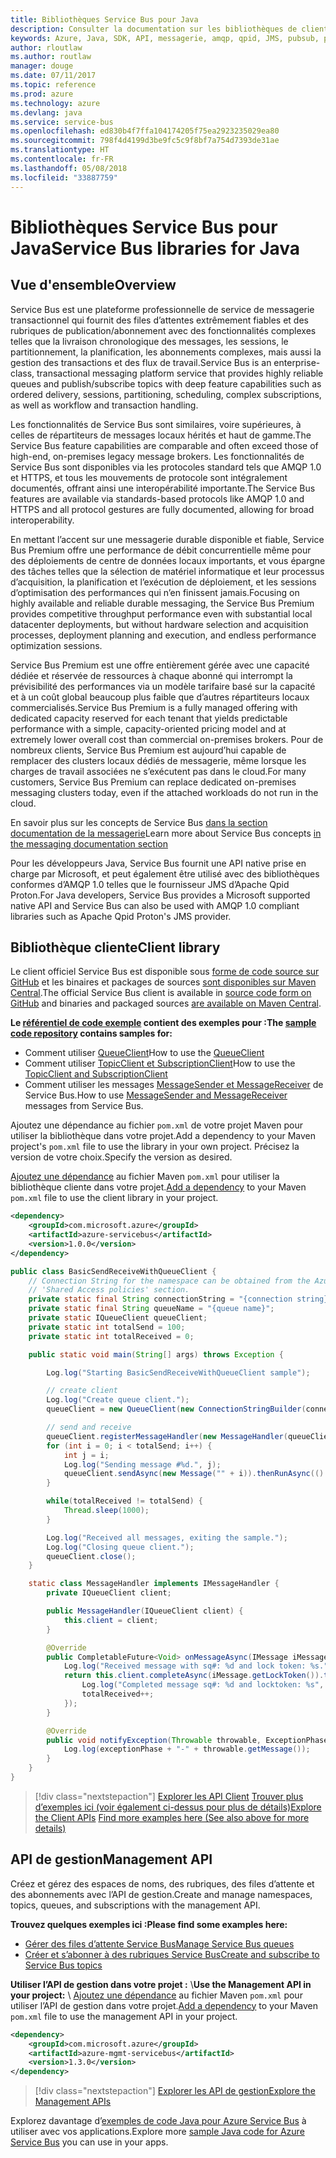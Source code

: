```yaml
---
title: Bibliothèques Service Bus pour Java
description: Consulter la documentation sur les bibliothèques de client et de gestion Java pour Service Bus
keywords: Azure, Java, SDK, API, messagerie, amqp, qpid, JMS, pubsub, pub-sub, répartiteur de messages
author: rloutlaw
ms.author: routlaw
manager: douge
ms.date: 07/11/2017
ms.topic: reference
ms.prod: azure
ms.technology: azure
ms.devlang: java
ms.service: service-bus
ms.openlocfilehash: ed830b4f7ffa104174205f75ea2923235029ea80
ms.sourcegitcommit: 798f4d4199d3be9fc5c9f8bf7a754d7393de31ae
ms.translationtype: HT
ms.contentlocale: fr-FR
ms.lasthandoff: 05/08/2018
ms.locfileid: "33887759"
---
```

# <a name="service-bus-libraries-for-java"></a><span data-ttu-id="8218a-104">Bibliothèques Service Bus pour Java</span><span class="sxs-lookup"><span data-stu-id="8218a-104">Service Bus libraries for Java</span></span>

## <a name="overview"></a><span data-ttu-id="8218a-105">Vue d'ensemble</span><span class="sxs-lookup"><span data-stu-id="8218a-105">Overview</span></span>

<span data-ttu-id="8218a-106">Service Bus est une plateforme professionnelle de service de messagerie transactionnel qui fournit des files d’attentes extrêmement fiables et des rubriques de publication/abonnement avec des fonctionnalités complexes telles que la livraison chronologique des messages, les sessions, le partitionnement, la planification, les abonnements complexes, mais aussi la gestion des transactions et des flux de travail.</span><span class="sxs-lookup"><span data-stu-id="8218a-106">Service Bus is an enterprise-class, transactional messaging platform service that provides highly reliable queues and publish/subscribe topics with deep feature capabilities such as ordered delivery, sessions, partitioning, scheduling, complex subscriptions, as well as workflow and transaction handling.</span></span>

<span data-ttu-id="8218a-107">Les fonctionnalités de Service Bus sont similaires, voire supérieures, à celles de répartiteurs de messages locaux hérités et haut de gamme.</span><span class="sxs-lookup"><span data-stu-id="8218a-107">The Service Bus feature capabilities are comparable and often exceed those of high-end, on-premises legacy message brokers.</span></span> <span data-ttu-id="8218a-108">Les fonctionnalités de Service Bus sont disponibles via les protocoles standard tels que AMQP 1.0 et HTTPS, et tous les mouvements de protocole sont intégralement documentés, offrant ainsi une interopérabilité importante.</span><span class="sxs-lookup"><span data-stu-id="8218a-108">The Service Bus features are available via standards-based protocols like AMQP 1.0 and HTTPS and all protocol gestures are fully documented, allowing for broad interoperability.</span></span> 

<span data-ttu-id="8218a-109">En mettant l’accent sur une messagerie durable disponible et fiable, Service Bus Premium offre une performance de débit concurrentielle même pour des déploiements de centre de données locaux importants, et vous épargne des tâches telles que la sélection de matériel informatique et leur processus d’acquisition, la planification et l’exécution de déploiement, et les sessions d’optimisation des performances qui n’en finissent jamais.</span><span class="sxs-lookup"><span data-stu-id="8218a-109">Focusing on highly available and reliable durable messaging, the Service Bus Premium provides competitive throughput performance even with substantial local datacenter deployments, but without hardware selection and acquisition processes, deployment planning and execution, and endless performance optimization sessions.</span></span> 

<span data-ttu-id="8218a-110">Service Bus Premium est une offre entièrement gérée avec une capacité dédiée et réservée de ressources à chaque abonné qui interrompt la prévisibilité des performances via un modèle tarifaire basé sur la capacité et à un coût global beaucoup plus faible que d’autres répartiteurs locaux commercialisés.</span><span class="sxs-lookup"><span data-stu-id="8218a-110">Service Bus Premium is a fully managed offering with dedicated capacity reserved for each tenant that yields predictable performance with a simple, capacity-oriented pricing model and at extremely lower overall cost than commercial on-premises brokers.</span></span> <span data-ttu-id="8218a-111">Pour de nombreux clients, Service Bus Premium est aujourd’hui capable de remplacer des clusters locaux dédiés de messagerie, même lorsque les charges de travail associées ne s’exécutent pas dans le cloud.</span><span class="sxs-lookup"><span data-stu-id="8218a-111">For many customers, Service Bus Premium can replace dedicated on-premises messaging clusters today, even if the attached workloads do not run in the cloud.</span></span> 

<span data-ttu-id="8218a-112">En savoir plus sur les concepts de Service Bus [dans la section documentation de la messagerie](https://docs.microsoft.com/azure/service-bus-messaging/)</span><span class="sxs-lookup"><span data-stu-id="8218a-112">Learn more about Service Bus concepts [in the messaging documentation section](https://docs.microsoft.com/azure/service-bus-messaging/)</span></span> 

<span data-ttu-id="8218a-113">Pour les développeurs Java, Service Bus fournit une API native prise en charge par Microsoft, et peut également être utilisé avec des bibliothèques conformes d’AMQP 1.0 telles que le fournisseur JMS d’Apache Qpid Proton.</span><span class="sxs-lookup"><span data-stu-id="8218a-113">For Java developers, Service Bus provides a Microsoft supported native API and Service Bus can also be used with AMQP 1.0 compliant libraries such as Apache Qpid Proton's JMS provider.</span></span>

## <a name="client-library"></a><span data-ttu-id="8218a-114">Bibliothèque cliente</span><span class="sxs-lookup"><span data-stu-id="8218a-114">Client library</span></span>

<span data-ttu-id="8218a-115">Le client officiel Service Bus est disponible sous [forme de code source sur GitHub](https://github.com/azure/azure-service-bus-java) et les binaires et packages de sources [sont disponibles sur Maven Central](http://search.maven.org/#search%7Cga%7C1%7Ca%3A%22azure-servicebus%22).</span><span class="sxs-lookup"><span data-stu-id="8218a-115">The official Service Bus client is available in [source code form on GitHub](https://github.com/azure/azure-service-bus-java) and binaries and packaged sources [are available on Maven Central](http://search.maven.org/#search%7Cga%7C1%7Ca%3A%22azure-servicebus%22).</span></span>

<span data-ttu-id="8218a-116">**Le [référentiel de code exemple](https://github.com/Azure/azure-service-bus/blob/master/samples/Java/) contient des exemples pour :**</span><span class="sxs-lookup"><span data-stu-id="8218a-116">**The [sample code repository](https://github.com/Azure/azure-service-bus/blob/master/samples/Java/) contains samples for:**</span></span>
* <span data-ttu-id="8218a-117">Comment utiliser [QueueClient](https://github.com/Azure/azure-service-bus/blob/master/samples/Java/src/com/microsoft/azure/servicebus/samples/BasicSendReceiveWithQueueClient.java)</span><span class="sxs-lookup"><span data-stu-id="8218a-117">How to use the [QueueClient](https://github.com/Azure/azure-service-bus/blob/master/samples/Java/src/com/microsoft/azure/servicebus/samples/BasicSendReceiveWithQueueClient.java)</span></span>
* <span data-ttu-id="8218a-118">Comment utiliser [TopicClient et SubscriptionClient](https://github.com/Azure/azure-service-bus/blob/master/samples/Java/src/com/microsoft/azure/servicebus/samples/BasicSendReceiveWithTopicSubscriptionClient.java)</span><span class="sxs-lookup"><span data-stu-id="8218a-118">How to use the [TopicClient and SubscriptionClient](https://github.com/Azure/azure-service-bus/blob/master/samples/Java/src/com/microsoft/azure/servicebus/samples/BasicSendReceiveWithTopicSubscriptionClient.java)</span></span>
* <span data-ttu-id="8218a-119">Comment utiliser les messages [MessageSender et MessageReceiver](https://github.com/Azure/azure-service-bus/blob/master/samples/Java/src/com/microsoft/azure/servicebus/samples/SendReceiveWithMessageSenderReceiver.java) de Service Bus.</span><span class="sxs-lookup"><span data-stu-id="8218a-119">How to use [MessageSender and MessageReceiver](https://github.com/Azure/azure-service-bus/blob/master/samples/Java/src/com/microsoft/azure/servicebus/samples/SendReceiveWithMessageSenderReceiver.java) messages from Service Bus.</span></span>

<span data-ttu-id="8218a-120">Ajoutez une dépendance au fichier `pom.xml` de votre projet Maven pour utiliser la bibliothèque dans votre projet.</span><span class="sxs-lookup"><span data-stu-id="8218a-120">Add a dependency to your Maven project's `pom.xml` file to use the library in your own project.</span></span> <span data-ttu-id="8218a-121">Précisez la version de votre choix.</span><span class="sxs-lookup"><span data-stu-id="8218a-121">Specify the version as desired.</span></span>

<span data-ttu-id="8218a-122">[Ajoutez une dépendance](https://maven.apache.org/guides/getting-started/index.html#How_do_I_use_external_dependencies) au fichier Maven `pom.xml` pour utiliser la bibliothèque cliente dans votre projet.</span><span class="sxs-lookup"><span data-stu-id="8218a-122">[Add a dependency](https://maven.apache.org/guides/getting-started/index.html#How_do_I_use_external_dependencies) to your Maven `pom.xml` file to use the client library in your project.</span></span>

```XML
<dependency>
    <groupId>com.microsoft.azure</groupId>
    <artifactId>azure-servicebus</artifactId>
    <version>1.0.0</version>
</dependency>
```

```java
public class BasicSendReceiveWithQueueClient {
    // Connection String for the namespace can be obtained from the Azure portal under the
    // 'Shared Access policies' section.
    private static final String connectionString = "{connection string}";
    private static final String queueName = "{queue name}";
    private static IQueueClient queueClient;
    private static int totalSend = 100;
    private static int totalReceived = 0;

    public static void main(String[] args) throws Exception {

        Log.log("Starting BasicSendReceiveWithQueueClient sample");

        // create client
        Log.log("Create queue client.");
        queueClient = new QueueClient(new ConnectionStringBuilder(connectionString, queueName), ReceiveMode.PeekLock);

        // send and receive
        queueClient.registerMessageHandler(new MessageHandler(queueClient), new MessageHandlerOptions(1, false, Duration.ofMinutes(1)));
        for (int i = 0; i < totalSend; i++) {
            int j = i;
            Log.log("Sending message #%d.", j);
            queueClient.sendAsync(new Message("" + i)).thenRunAsync(() -> { Log.log("Sent message #%d.", j);});
        }

        while(totalReceived != totalSend) {
            Thread.sleep(1000);
        }

        Log.log("Received all messages, exiting the sample.");
        Log.log("Closing queue client.");
        queueClient.close();
    }

    static class MessageHandler implements IMessageHandler {
        private IQueueClient client;

        public MessageHandler(IQueueClient client) {
            this.client = client;
        }

        @Override
        public CompletableFuture<Void> onMessageAsync(IMessage iMessage) {
            Log.log("Received message with sq#: %d and lock token: %s.", iMessage.getSequenceNumber(), iMessage.getLockToken());
            return this.client.completeAsync(iMessage.getLockToken()).thenRunAsync(() -> {
                Log.log("Completed message sq#: %d and locktoken: %s", iMessage.getSequenceNumber(), iMessage.getLockToken());
                totalReceived++;
            });
        }

        @Override
        public void notifyException(Throwable throwable, ExceptionPhase exceptionPhase) {
            Log.log(exceptionPhase + "-" + throwable.getMessage());
        }
    }
}
```

> [!div class="nextstepaction"]
> <span data-ttu-id="8218a-123">[Explorer les API Client](/java/api/overview/azure/servicebus/client)
> [Trouver plus d’exemples ici (voir également ci-dessus pour plus de détails)](https://github.com/Azure/azure-service-bus/blob/master/samples/Java/)</span><span class="sxs-lookup"><span data-stu-id="8218a-123">[Explore the Client APIs](/java/api/overview/azure/servicebus/client)
[Find more examples here (See also above for more details)](https://github.com/Azure/azure-service-bus/blob/master/samples/Java/)</span></span>

## <a name="management-api"></a><span data-ttu-id="8218a-124">API de gestion</span><span class="sxs-lookup"><span data-stu-id="8218a-124">Management API</span></span>

<span data-ttu-id="8218a-125">Créez et gérez des espaces de noms, des rubriques, des files d’attente et des abonnements avec l’API de gestion.</span><span class="sxs-lookup"><span data-stu-id="8218a-125">Create and manage namespaces, topics, queues, and subscriptions with the management API.</span></span>

<span data-ttu-id="8218a-126">**Trouvez quelques exemples ici :**</span><span class="sxs-lookup"><span data-stu-id="8218a-126">**Please find some examples here:**</span></span>
* [<span data-ttu-id="8218a-127">Gérer des files d’attente Service Bus</span><span class="sxs-lookup"><span data-stu-id="8218a-127">Manage Service Bus queues</span></span>](https://github.com/Azure-Samples/service-bus-java-manage-queue-with-basic-features)
* [<span data-ttu-id="8218a-128">Créer et s’abonner à des rubriques Service Bus</span><span class="sxs-lookup"><span data-stu-id="8218a-128">Create and subscribe to Service Bus topics</span></span>](https://github.com/Azure-Samples/service-bus-java-manage-publish-subscribe-with-basic-features)

<span data-ttu-id="8218a-129">**Utiliser l’API de gestion dans votre projet :**
\\</span><span class="sxs-lookup"><span data-stu-id="8218a-129">**Use the Management API in your project:**
\\</span></span>
<span data-ttu-id="8218a-130">[Ajoutez une dépendance](https://maven.apache.org/guides/getting-started/index.html#How_do_I_use_external_dependencies) au fichier Maven `pom.xml` pour utiliser l’API de gestion dans votre projet.</span><span class="sxs-lookup"><span data-stu-id="8218a-130">[Add a dependency](https://maven.apache.org/guides/getting-started/index.html#How_do_I_use_external_dependencies) to your Maven `pom.xml` file to use the management API in your project.</span></span>  

```XML
<dependency>
    <groupId>com.microsoft.azure</groupId>
    <artifactId>azure-mgmt-servicebus</artifactId>
    <version>1.3.0</version>
</dependency>
```

> [!div class="nextstepaction"]
> [<span data-ttu-id="8218a-131">Explorer les API de gestion</span><span class="sxs-lookup"><span data-stu-id="8218a-131">Explore the Management APIs</span></span>](/java/api/overview/azure/servicebus/management)

<span data-ttu-id="8218a-132">Explorez davantage d’[exemples de code Java pour Azure Service Bus](https://azure.microsoft.com/resources/samples/?platform=java&term=bus) à utiliser avec vos applications.</span><span class="sxs-lookup"><span data-stu-id="8218a-132">Explore more [sample Java code for Azure Service Bus](https://azure.microsoft.com/resources/samples/?platform=java&term=bus) you can use in your apps.</span></span>
